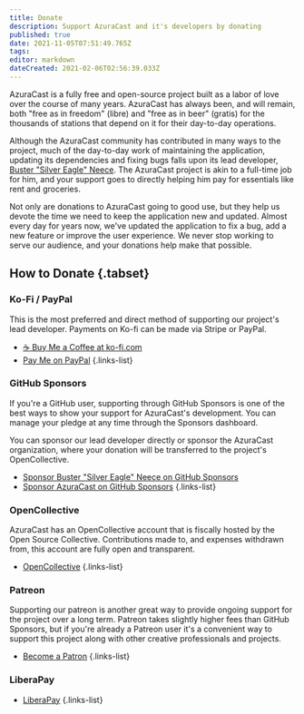 ```yaml
---
title: Donate
description: Support AzuraCast and it's developers by donating
published: true
date: 2021-11-05T07:51:49.765Z
tags: 
editor: markdown
dateCreated: 2021-02-06T02:56:39.033Z
---
```


AzuraCast is a fully free and open-source project built as a labor of love over the course of many years. AzuraCast has always been, and will remain, both "free as in freedom" (libre) and "free as in beer" (gratis) for the thousands of stations that depend on it for their day-to-day operations.

Although the AzuraCast community has contributed in many ways to the project, much of the day-to-day work of maintaining the application, updating its dependencies and fixing bugs falls upon its lead developer, [Buster "Silver Eagle" Neece](https://github.com/SlvrEagle23). The AzuraCast project is akin to a full-time job for him, and your support goes to directly helping him pay for essentials like rent and groceries.

Not only are donations to AzuraCast going to good use, but they help us devote the time we need to keep the application new and updated. Almost every day for years now, we've updated the application to fix a bug, add a new feature or improve the user experience. We never stop working to serve our audience, and your donations help make that possible.

## How to Donate {.tabset}

### Ko-Fi / PayPal

This is the most preferred and direct method of supporting our project's lead developer. Payments on Ko-fi can be made via Stripe or PayPal.

- [:coffee: Buy Me a Coffee at ko-fi.com](https://ko-fi.com/A736ATQ)
- [Pay Me on PayPal](https://paypal.me/SlvrEagle23)
{.links-list}

### GitHub Sponsors

If you're a GitHub user, supporting through GitHub Sponsors is one of the best ways to show your support for AzuraCast's development. You can manage your pledge at any time through the Sponsors dashboard.

You can sponsor our lead developer directly or sponsor the AzuraCast organization, where your donation will be transferred to the project's OpenCollective.

- [Sponsor Buster "Silver Eagle" Neece on GitHub Sponsors](https://github.com/sponsors/SlvrEagle23)
- [Sponsor AzuraCast on GitHub Sponsors](https://github.com/sponsors/AzuraCast)
{.links-list}

### OpenCollective

AzuraCast has an OpenCollective account that is fiscally hosted by the Open Source Collective. Contributions made to, and expenses withdrawn from, this account are fully open and transparent.

- [OpenCollective](https://opencollective.com/azuracast)
{.links-list}

### Patreon

Supporting our patreon is another great way to provide ongoing support for the project over a long term. Patreon takes slightly higher fees than GitHub Sponsors, but if you're already a Patreon user it's a convenient way to support this project along with other creative professionals and projects.

- [Become a Patron](https://www.patreon.com/bePatron?u=232463)
{.links-list}

### LiberaPay

- [LiberaPay](https://liberapay.com/SilverEagleDev/donate)
{.links-list}
